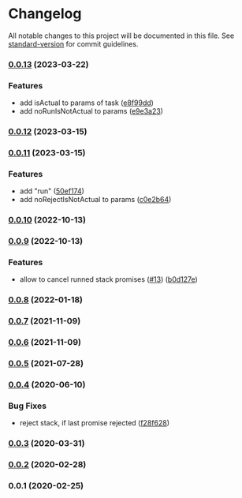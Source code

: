 # Changelog

All notable changes to this project will be documented in this file. See [standard-version](https://github.com/conventional-changelog/standard-version) for commit guidelines.

### [0.0.13](https://github.com/Krivega/stack-promises/compare/v0.0.12...v0.0.13) (2023-03-22)

### Features

- add isActual to params of task ([e8f99dd](https://github.com/Krivega/stack-promises/commit/e8f99dd977b64b5622543b0787accec5666881ba))
- add noRunIsNotActual to params ([e9e3a23](https://github.com/Krivega/stack-promises/commit/e9e3a23662e9f75e4cbd013acecad5f1e88e0c09))

### [0.0.12](https://github.com/Krivega/stack-promises/compare/v0.0.11...v0.0.12) (2023-03-15)

### [0.0.11](https://github.com/Krivega/stack-promises/compare/v0.0.10...v0.0.11) (2023-03-15)

### Features

- add "run" ([50ef174](https://github.com/Krivega/stack-promises/commit/50ef17431658bfb1bbdccd74956f0a1b9b251af8))
- add noRejectIsNotActual to params ([c0e2b64](https://github.com/Krivega/stack-promises/commit/c0e2b64a102be249f2629651e5cf78f7a490ad98))

### [0.0.10](https://github.com/Krivega/stack-promises/compare/v0.0.9...v0.0.10) (2022-10-13)

### [0.0.9](https://github.com/Krivega/stack-promises/compare/v0.0.8...v0.0.9) (2022-10-13)

### Features

- allow to cancel runned stack promises ([#13](https://github.com/Krivega/stack-promises/issues/13)) ([b0d127e](https://github.com/Krivega/stack-promises/commit/b0d127ea8fd09e97567e462634fa985a79f37db5))

### [0.0.8](https://github.com/Krivega/stack-promises/compare/v0.0.7...v0.0.8) (2022-01-18)

### [0.0.7](https://github.com/Krivega/stack-promises/compare/v0.0.6...v0.0.7) (2021-11-09)

### [0.0.6](https://github.com/Krivega/stack-promises/compare/v0.0.5...v0.0.6) (2021-11-09)

### [0.0.5](https://github.com/Krivega/stack-promises/compare/v0.0.4...v0.0.5) (2021-07-28)

### [0.0.4](https://github.com/Krivega/stack-promises/compare/v0.0.3...v0.0.4) (2020-06-10)

### Bug Fixes

- reject stack, if last promise rejected ([f28f628](https://github.com/Krivega/stack-promises/commit/f28f628539d00f20c36a978c380740364821891b))

### [0.0.3](https://github.com/Krivega/stack-promises/compare/v0.0.2...v0.0.3) (2020-03-31)

### [0.0.2](https://github.com/Krivega/stack-promises/compare/v0.0.1...v0.0.2) (2020-02-28)

### 0.0.1 (2020-02-25)
